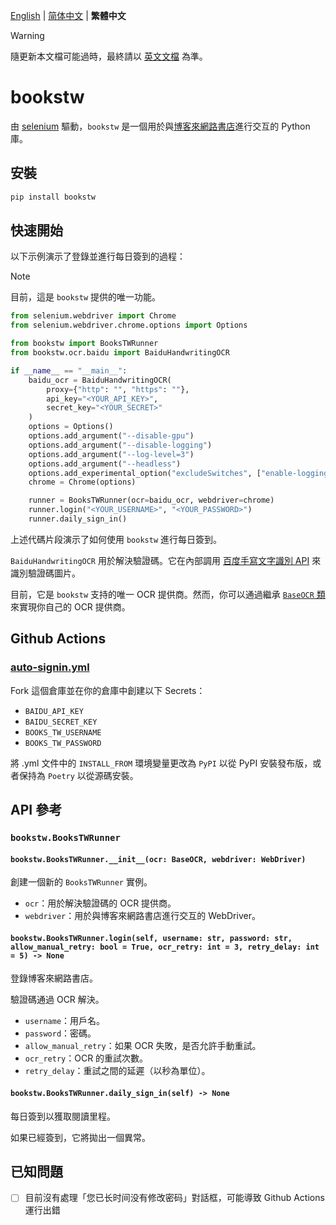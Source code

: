 [English](README.md) | [简体中文](README.zh-Hans.md) | **繁體中文**

> [!WARNING]
>
> 隨更新本文檔可能過時，最終請以 [英文文檔](README.md) 為準。

# bookstw
由 [selenium](https://selenium-python.readthedocs.io/) 驅動，`bookstw` 是一個用於與[博客來網路書店](https://books.com.tw/)進行交互的 Python 庫。

## 安裝
```bash
pip install bookstw
```

## 快速開始
以下示例演示了登錄並進行每日簽到的過程：

> [!NOTE]
>
> 目前，這是 `bookstw` 提供的唯一功能。

```python
from selenium.webdriver import Chrome
from selenium.webdriver.chrome.options import Options

from bookstw import BooksTWRunner
from bookstw.ocr.baidu import BaiduHandwritingOCR

if __name__ == "__main__":
    baidu_ocr = BaiduHandwritingOCR(
        proxy={"http": "", "https": ""},
        api_key="<YOUR_API_KEY>",
        secret_key="<YOUR_SECRET>"
    )
    options = Options()
    options.add_argument("--disable-gpu")
    options.add_argument("--disable-logging")
    options.add_argument("--log-level=3")
    options.add_argument("--headless")
    options.add_experimental_option("excludeSwitches", ["enable-logging"])
    chrome = Chrome(options)

    runner = BooksTWRunner(ocr=baidu_ocr, webdriver=chrome)
    runner.login("<YOUR_USERNAME>", "<YOUR_PASSWORD>")
    runner.daily_sign_in()
```

上述代碼片段演示了如何使用 `bookstw` 進行每日簽到。

`BaiduHandwritingOCR` 用於解決驗證碼。它在內部調用 [百度手寫文字識別 API](https://cloud.baidu.com/product/ocr_others/handwriting) 來識別驗證碼圖片。

目前，它是 `bookstw` 支持的唯一 OCR 提供商。然而，你可以通過繼承 [`BaseOCR` 類](./src/bookstw/ocr/__init__.py) 來實現你自己的 OCR 提供商。

## Github Actions
### [auto-signin.yml](.github/workflows/auto-signin.yml)
Fork 這個倉庫並在你的倉庫中創建以下 Secrets：
- `BAIDU_API_KEY`
- `BAIDU_SECRET_KEY`
- `BOOKS_TW_USERNAME`
- `BOOKS_TW_PASSWORD`

將 .yml 文件中的 `INSTALL_FROM` 環境變量更改為 `PyPI` 以從 PyPI 安裝發布版，或者保持為 `Poetry` 以從源碼安裝。

## API 參考
### `bookstw.BooksTWRunner`
#### `bookstw.BooksTWRunner.__init__(ocr: BaseOCR, webdriver: WebDriver)`
創建一個新的 `BooksTWRunner` 實例。

- `ocr`：用於解決驗證碼的 OCR 提供商。
- `webdriver`：用於與博客來網路書店進行交互的 WebDriver。

#### `bookstw.BooksTWRunner.login(self, username: str, password: str, allow_manual_retry: bool = True, ocr_retry: int = 3, retry_delay: int = 5) -> None`
登錄博客來網路書店。

驗證碼通過 OCR 解決。

- `username`：用戶名。
- `password`：密碼。
- `allow_manual_retry`：如果 OCR 失敗，是否允許手動重試。
- `ocr_retry`：OCR 的重試次數。
- `retry_delay`：重試之間的延遲（以秒為單位）。

#### `bookstw.BooksTWRunner.daily_sign_in(self) -> None`
每日簽到以獲取閱讀里程。

如果已經簽到，它將拋出一個異常。

## 已知問題
- [ ] 目前沒有處理「您已长时间没有修改密码」對話框，可能導致 Github Actions 運行出錯
